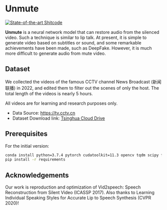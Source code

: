 # Unmute

[![State-of-the-art Shitcode](https://img.shields.io/static/v1?label=State-of-the-art&message=Shitcode&color=7B5804)](https://github.com/trekhleb/state-of-the-art-shitcode)

**Unmute** is a neural network model that can restore audio from the silenced video. Such a technique is similar to lip talk. At present, it is simple to generate video based on subtitles or sound, and some remarkable achievements have been made, such as DeepFake. However, it is much more difficult to generate audio from mute video.

## Dataset

We collected the videos of the famous CCTV channel News Broadcast (新闻联播) in 2022, and edited them to filter out the scenes of only the host. The total length of the videos is nearly 5 hours.

All videos are for learning and research purposes only.

* Data Source: https://tv.cctv.cn
* Dataset Download link: [Tsinghua Cloud Drive](https://cloud.tsinghua.edu.cn/d/7a563c890abb4e6eacb9/)

## Prerequisites

For the initial version:

```bash
conda install python=3.7.4 pytorch cudatoolkit=11.3 opencv tqdm scipy ffmpeg -c pytorch -c conda-forge
pip install -r requirements
```

## Acknowledgements
Our work is reproduction and optimization of Vid2speech: Speech Reconstruction from Silent Video (ICASSP 2017).
Also thanks to Learning Individual Speaking Styles for Accurate Lip to Speech Synthesis (CVPR 2020)!
